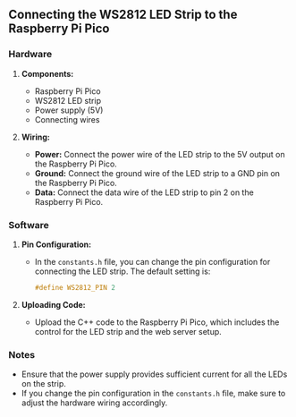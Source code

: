 ## Connecting the WS2812 LED Strip to the Raspberry Pi Pico

### Hardware

1. **Components:**
   - Raspberry Pi Pico
   - WS2812 LED strip
   - Power supply (5V)
   - Connecting wires

2. **Wiring:**
   - **Power:** Connect the power wire of the LED strip to the 5V output on the Raspberry Pi Pico.
   - **Ground:** Connect the ground wire of the LED strip to a GND pin on the Raspberry Pi Pico.
   - **Data:** Connect the data wire of the LED strip to pin 2 on the Raspberry Pi Pico.

### Software

1. **Pin Configuration:**
   - In the `constants.h` file, you can change the pin configuration for connecting the LED strip. The default setting is:
     ```cpp
     #define WS2812_PIN 2
     ```

2. **Uploading Code:**
   - Upload the C++ code to the Raspberry Pi Pico, which includes the control for the LED strip and the web server setup.

### Notes

- Ensure that the power supply provides sufficient current for all the LEDs on the strip.
- If you change the pin configuration in the `constants.h` file, make sure to adjust the hardware wiring accordingly.
